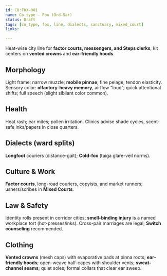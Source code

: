 ```yaml
---
id: CO:FOX-001
name: Co-type — Fox (Ord–Sar)
status: Draft
tags: [co_type, fox, line, dialects, sanctuary, mixed_court]
links:

---
```


Heat-wise city line for **factor courts, messengers, and Steps clerks**; kit centers on **vented crowns** and **ear-friendly hoods**.

## Morphology
Light frame; narrow muzzle; **mobile pinnae**; fine pelage; tendon elasticity. Sensory color: **olfactory-heavy memory**, airflow “loud”; quick attentional shifts; full speech (slight sibilant color common).

## Health
Heat rash; ear mites; pollen irritation. Clinics advise shade cycles, scent-safe inks/papers in close quarters.

## Dialects (ward splits)
**Longfoot** couriers (distance-gait); **Cold-fox** (taiga glare-veil norms).

## Culture & Work
**Factor courts**, long-road couriers, copyists, and market runners; ushers/scribes in **Mixed Courts**.

## Law & Safety
Identity rolls present in corridor cities; **smell-binding injury** is a named workplace tort (hot-presses/inks). Cross-pair marriages are legal; **Switch counseling** recommended.

## Clothing
**Vented crowns** (mesh caps) with evaporative pads at pinna roots; **ear-friendly hoods**; open-weave half-capes with shoulder vents; **sweat-channel seams**; quiet soles; formal collars that clear ear sweep.
